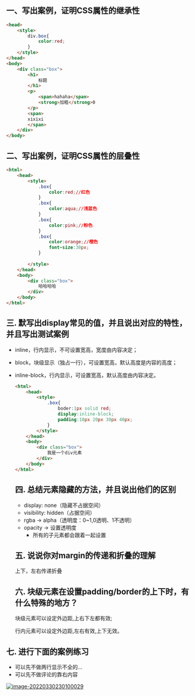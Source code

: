 ## 一、写出案例，证明CSS属性的继承性

```html
<head>
    <style>
        div.box{
            color:red;
        }
    </style>
</head>
<body>
    <div class="box">
        <h1>
            标题
        </h1>
        <p>
            <span>hahaha</span>
            <strong>加粗</strong>0
        </p>
        <span>
        xixixi
        </span>
    </div>
</body>
```

## 二、写出案例，证明CSS属性的层叠性

```html
<html>
    <head>
        <style>
            .box{
                color:red;//红色
            }
            .box{
                color:aqua;//浅蓝色
            }
            .box{
                color:pink;//粉色
            }
            .box{
                color:orange;//橙色
                font-size:30px;
            }
            
        </style>
    </head>
    <body>
        <div class="box">
            哈哈哈哈
        </div>
    </body>
</html>
```

## 三. 默写出display常见的值，并且说出对应的特性，并且写出测试案例

- inline，行内显示，不可设置宽高，宽度由内容决定；

- block，块级显示（独占一行），可设置宽高，默认高度是内容的高度；

- inline-block，行内显示，可设置宽高，默认高度由内容决定。

  ```html
  <html>
      <head>
          <style>
              .box{
                  boder:1px solid red;
                  display:inline-block;
                  padding:10px 20px 30px 40px;
              }
          </style>
      </head>
      <body>
          <div class="box">
              我是一个div元素
          </div>
      </body>
  </html>
  ```

  ## 四. 总结元素隐藏的方法，并且说出他们的区别

  - display: none（隐藏不占据空间）
  - visibility: hidden（占据空间）
  - rgba -> alpha（透明度：0~1,0透明、1不透明）
  - opacity -> 设置透明度
    - 所有的子元素都会跟着一起设置

  ## 五. 说说你对margin的传递和折叠的理解

  上下，左右传递折叠

  ## 六. 块级元素在设置padding/border的上下时，有什么特殊的地方？

  块级元素可以设定外边距,上右下左都有效;

  行内元素可以设定外边距,左右有效,上下无效。

## 七. 进行下面的案例练习

- 可以先不做两行显示不全的...
- 可以先不做评论的靠右内容

[![image-20220330230100029](https://camo.githubusercontent.com/df31e63e470245da3f173ce012cdf70b9607bb891c226cf3a1c0a3c730477966/68747470733a2f2f747661312e73696e61696d672e636e2f6c617267652f6536633964323465677931683073623031737831796a323037703039796466772e6a7067)](https://camo.githubusercontent.com/df31e63e470245da3f173ce012cdf70b9607bb891c226cf3a1c0a3c730477966/68747470733a2f2f747661312e73696e61696d672e636e2f6c617267652f6536633964323465677931683073623031737831796a323037703039796466772e6a7067)
